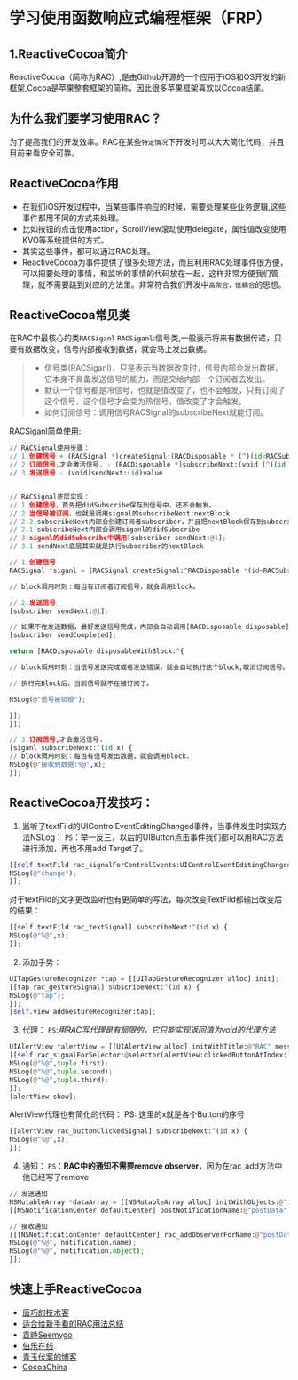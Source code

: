 # 学习使用函数响应式编程框架（FRP）
## 1.ReactiveCocoa简介
ReactiveCocoa（简称为RAC）,是由Github开源的一个应用于iOS和OS开发的新框架,Cocoa是苹果整套框架的简称，因此很多苹果框架喜欢以Cocoa结尾。

## 为什么我们要学习使用RAC？
为了提高我们的开发效率。RAC在某些`特定情况`下开发时可以大大简化代码，并且目前来看安全可靠。

## ReactiveCocoa作用
-  在我们iOS开发过程中，当某些事件响应的时候，需要处理某些业务逻辑,这些事件都用不同的方式来处理。
-  比如按钮的点击使用action，ScrollView滚动使用delegate，属性值改变使用KVO等系统提供的方式。
-  其实这些事件，都可以通过RAC处理。
-  ReactiveCocoa为事件提供了很多处理方法，而且利用RAC处理事件很方便，可以把要处理的事情，和监听的事情的代码放在一起，这样非常方便我们管理，就不需要跳到对应的方法里。非常符合我们开发中`高聚合，低耦合`的思想。


## ReactiveCocoa常见类
在RAC中最核心的类`RACSiganl`
`RACSiganl`:信号类,一般表示将来有数据传递，只要有数据改变，信号内部接收到数据，就会马上发出数据。
> - 信号类(RACSiganl)，只是表示当数据改变时，信号内部会发出数据，它本身不具备发送信号的能力，而是交给内部一个订阅者去发出。
> - 默认一个信号都是冷信号，也就是值改变了，也不会触发，只有订阅了这个信号，这个信号才会变为热信号，值改变了才会触发。
> - 如何订阅信号：调用信号RACSignal的subscribeNext就能订阅。

RACSiganl简单使用:
``` python
// RACSignal使用步骤：
// 1.创建信号 + (RACSignal *)createSignal:(RACDisposable * (^)(id<RACSubscriber> subscriber))didSubscribe
// 2.订阅信号,才会激活信号. - (RACDisposable *)subscribeNext:(void (^)(id x))nextBlock
// 3.发送信号 - (void)sendNext:(id)value


// RACSignal底层实现：
// 1.创建信号，首先把didSubscribe保存到信号中，还不会触发。
// 2.当信号被订阅，也就是调用signal的subscribeNext:nextBlock
// 2.2 subscribeNext内部会创建订阅者subscriber，并且把nextBlock保存到subscriber中。
// 2.1 subscribeNext内部会调用siganl的didSubscribe
// 3.siganl的didSubscribe中调用[subscriber sendNext:@1];
// 3.1 sendNext底层其实就是执行subscriber的nextBlock

// 1.创建信号
RACSignal *siganl = [RACSignal createSignal:^RACDisposable *(id<RACSubscriber> subscriber) {

// block调用时刻：每当有订阅者订阅信号，就会调用block。

// 2.发送信号
[subscriber sendNext:@1];

// 如果不在发送数据，最好发送信号完成，内部会自动调用[RACDisposable disposable]取消订阅信号。
[subscriber sendCompleted];

return [RACDisposable disposableWithBlock:^{

// block调用时刻：当信号发送完成或者发送错误，就会自动执行这个block,取消订阅信号。

// 执行完Block后，当前信号就不在被订阅了。

NSLog(@"信号被销毁");

}];
}];

// 3.订阅信号,才会激活信号.
[siganl subscribeNext:^(id x) {
// block调用时刻：每当有信号发出数据，就会调用block.
NSLog(@"接收到数据:%@",x);
}];
```

## ReactiveCocoa开发技巧：
1. 监听了textFild的UIControlEventEditingChanged事件，当事件发生时实现方法NSLog：
`PS`：举一反三，以后的UIButton点击事件我们都可以用RAC方法进行添加，再也不用add Target了。
```python
[[self.textFild rac_signalForControlEvents:UIControlEventEditingChanged] subscribeNext:^(id x){
NSLog(@"change");
}];
```
对于textFild的文字更改监听也有更简单的写法，每次改变TextFild都输出改变后的结果：
```python
[[self.textFild rac_textSignal] subscribeNext:^(id x) {
NSLog(@"%@",x);
}];
```

2. 添加手势：
```python
UITapGestureRecognizer *tap = [[UITapGestureRecognizer alloc] init];
[[tap rac_gestureSignal] subscribeNext:^(id x) {
NSLog(@"tap");
}];
[self.view addGestureRecognizer:tap];
```
3. 代理：
`PS`:*用RAC写代理是有局限的，它只能实现返回值为void的代理方法*
```python
UIAlertView *alertView = [[UIAlertView alloc] initWithTitle:@"RAC" message:@"RAC TEST" delegate:self cancelButtonTitle:@"cancel" otherButtonTitles:@"other", nil];
[[self rac_signalForSelector:@selector(alertView:clickedButtonAtIndex:) fromProtocol:@protocol(UIAlertViewDelegate)] subscribeNext:^(RACTuple *tuple) {
NSLog(@"%@",tuple.first);
NSLog(@"%@",tuple.second);
NSLog(@"%@",tuple.third);
}];
[alertView show];
```
AlertView代理也有简化的代码：
PS: 这里的x就是各个Button的序号
```python
[[alertView rac_buttonClickedSignal] subscribeNext:^(id x) {
NSLog(@"%@",x);
}];
```
4. 通知：
`PS`：**RAC中的通知不需要remove observer**，因为在rac_add方法中他已经写了remove
```python
// 发送通知
NSMutableArray *dataArray = [[NSMutableArray alloc] initWithObjects:@"1", @"2", @"3", nil];
[[NSNotificationCenter defaultCenter] postNotificationName:@"postData" object:dataAr

// 接收通知
[[[NSNotificationCenter defaultCenter] rac_addObserverForName:@"postData" object:nil] subscribeNext:^(NSNotification *notification) {
NSLog(@"%@", notification.name);
NSLog(@"%@", notification.object);
}];
```

## 快速上手ReactiveCocoa
- [唐巧的技术客](http://blog.devtang.com/2014/02/11/reactivecocoa-introduction/)
- [适合给新手看的RAC用法总结](http://www.jianshu.com/p/ff79a5ae0353)
- [袁峥Seemygo](http://www.jianshu.com/p/87ef6720a096)
- [伯乐在线](http://ios.jobbole.com/82356/)
- [青玉伏案的博客](http://www.cnblogs.com/ludashi/p/4925042.html)
- [CocoaChina](http://www.cocoachina.com/ios/20140609/8737.html) 
